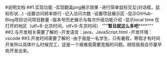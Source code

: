 #说明文档
##1.实现功能
    -实现翻盖png展示效果
    -进行简单鼠标交互(对话框，鼠标形状...)
    -设置访问频率排行
    -记入访问次数
    -设置项目展示区
    -显示GitHub-Blog项目访问项目数量
    -版本号历史展示与每次升级功能介绍
    -显示local time 在打开的地区（utf+8-北京时间，utf+9-东京时间）
     """********************暂且就这么多吧************************"""
##2.与开发相关需要了解的
     -开发语言：java，JavaScript.html
     -开发环境：vscode
##3.开发时间需要了解的
      -由于我是一名学生，只有暑假，寒假才有时间开发所以具体什么时候完工，这是一个艰难我需要克服的问题。相信我我会尽量早些开发出来。
